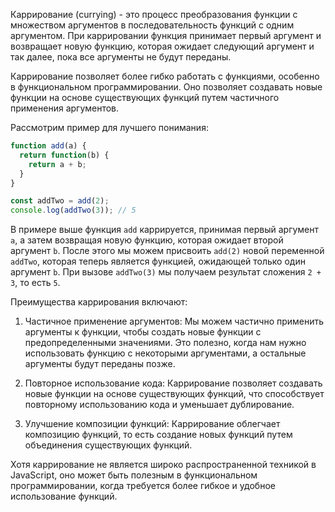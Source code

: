 Каррирование (currying) - это процесс преобразования функции с множеством аргументов в последовательность функций с одним аргументом. При каррировании функция принимает первый аргумент и возвращает новую функцию, которая ожидает следующий аргумент и так далее, пока все аргументы не будут переданы.

Каррирование позволяет более гибко работать с функциями, особенно в функциональном программировании. Оно позволяет создавать новые функции на основе существующих функций путем частичного применения аргументов.

Рассмотрим пример для лучшего понимания:

```javascript
function add(a) {
  return function(b) {
    return a + b;
  }
}

const addTwo = add(2);
console.log(addTwo(3)); // 5
```

В примере выше функция `add` каррируется, принимая первый аргумент `a`, а затем возвращая новую функцию, которая ожидает второй аргумент `b`. После этого мы можем присвоить `add(2)` новой переменной `addTwo`, которая теперь является функцией, ожидающей только один аргумент `b`. При вызове `addTwo(3)` мы получаем результат сложения `2 + 3`, то есть `5`.

Преимущества каррирования включают:

1. Частичное применение аргументов: Мы можем частично применить аргументы к функции, чтобы создать новые функции с предопределенными значениями. Это полезно, когда нам нужно использовать функцию с некоторыми аргументами, а остальные аргументы будут переданы позже.

2. Повторное использование кода: Каррирование позволяет создавать новые функции на основе существующих функций, что способствует повторному использованию кода и уменьшает дублирование.

3. Улучшение композиции функций: Каррирование облегчает композицию функций, то есть создание новых функций путем объединения существующих функций.

Хотя каррирование не является широко распространенной техникой в JavaScript, оно может быть полезным в функциональном программировании, когда требуется более гибкое и удобное использование функций.